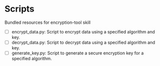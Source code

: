 # Scripts

Bundled resources for encryption-tool skill

- [ ] encrypt_data.py: Script to encrypt data using a specified algorithm and key.
- [ ] decrypt_data.py: Script to decrypt data using a specified algorithm and key.
- [ ] generate_key.py: Script to generate a secure encryption key for a specified algorithm.
